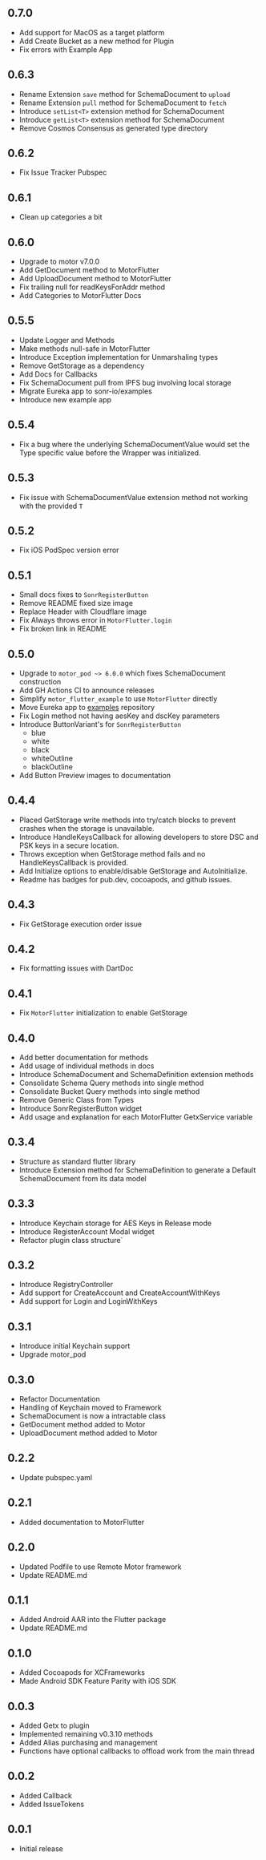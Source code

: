 ## 0.7.0
* Add support for MacOS as a target platform
* Add Create Bucket as a new method for Plugin
* Fix errors with Example App

## 0.6.3
* Rename Extension `save` method for SchemaDocument to `upload`
* Rename Extension `pull` method for SchemaDocument to `fetch`
* Introduce `setList<T>` extension method for SchemaDocument
* Introduce `getList<T>` extension method for SchemaDocument
* Remove Cosmos Consensus as generated type directory

## 0.6.2
* Fix Issue Tracker Pubspec

## 0.6.1
* Clean up categories a bit

## 0.6.0
* Upgrade to motor v7.0.0
* Add GetDocument method to MotorFlutter
* Add UploadDocument method to MotorFlutter
* Fix trailing null for readKeysForAddr method
* Add Categories to MotorFlutter Docs

## 0.5.5
* Update Logger and Methods
* Make methods null-safe in MotorFlutter
* Introduce Exception implementation for Unmarshaling types
* Remove GetStorage as a dependency
* Add Docs for Callbacks
* Fix SchemaDocument pull from IPFS bug involving local storage
* Migrate Eureka app to sonr-io/examples
* Introduce new example app

## 0.5.4
* Fix a bug where the underlying SchemaDocumentValue would set the Type specific value before the Wrapper was initialized.

## 0.5.3
* Fix issue with SchemaDocumentValue extension method not working with the provided `T`

## 0.5.2
* Fix iOS PodSpec version error

## 0.5.1
* Small docs fixes to `SonrRegisterButton`
* Remove README fixed size image
* Replace Header with Cloudflare image
* Fix Always throws error in `MotorFlutter.login`
* Fix broken link in README

## 0.5.0
* Upgrade to `motor_pod ~> 6.0.0` which fixes SchemaDocument construction
* Add GH Actions CI to announce releases
* Simplify `motor_flutter_example` to use `MotorFlutter` directly
* Move Eureka app to [examples](https://github.com/sonr-io/examples) repository
* Fix Login method not having aesKey and dscKey parameters
* Introduce ButtonVariant's for `SonrRegisterButton`
  * blue
  * white
  * black
  * whiteOutline
  * blackOutline
* Add Button Preview images to documentation

## 0.4.4
* Placed GetStorage write methods into try/catch blocks to prevent crashes when the storage is unavailable.
* Introduce HandleKeysCallback for allowing developers to store DSC and PSK keys in a secure location.
* Throws exception when GetStorage method fails and no HandleKeysCallback is provided.
* Add Initialize options to enable/disable GetStorage and AutoInitialize.
* Readme has badges for pub.dev, cocoapods, and github issues.

## 0.4.3
* Fix GetStorage execution order issue

## 0.4.2
* Fix formatting issues with DartDoc

## 0.4.1
* Fix `MotorFlutter` initialization to enable GetStorage

## 0.4.0
* Add better documentation for methods
* Add usage of individual methods in docs
* Introduce SchemaDocument and SchemaDefinition extension methods
* Consolidate Schema Query methods into single method
* Consolidate Bucket Query methods into single method
* Remove Generic Class from Types
* Introduce SonrRegisterButton widget
* Add usage and explanation for each MotorFlutter GetxService variable

## 0.3.4
* Structure as standard flutter library
* Introduce Extension method for SchemaDefinition to generate a Default SchemaDocument from its data model

## 0.3.3
* Introduce Keychain storage for AES Keys in Release mode
* Introduce RegisterAccount Modal widget
* Refactor plugin class structure`

## 0.3.2
* Introduce RegistryController
* Add support for CreateAccount and CreateAccountWithKeys
* Add support for Login and LoginWithKeys

## 0.3.1
* Introduce initial Keychain support
* Upgrade motor_pod

## 0.3.0
* Refactor Documentation
* Handling of Keychain moved to Framework
* SchemaDocument is now a intractable class
* GetDocument method added to Motor
* UploadDocument method added to Motor

## 0.2.2
* Update pubspec.yaml
## 0.2.1
* Added documentation to MotorFlutter

## 0.2.0
* Updated Podfile to use Remote Motor framework
* Update README.md

## 0.1.1
* Added Android AAR into the Flutter package
* Update README.md

## 0.1.0
* Added Cocoapods for XCFrameworks
* Made Android SDK Feature Parity with iOS SDK

## 0.0.3
* Added Getx to plugin
* Implemented remaining v0.3.10 methods
* Added Alias purchasing and management
* Functions have optional callbacks to offload work from the main thread

## 0.0.2
* Added Callback
* Added IssueTokens

## 0.0.1
* Initial release
